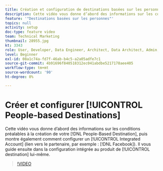 ```yaml
---
title: Création et configuration de destinations basées sur les personnes
description: Cette vidéo vous donne d’abord des informations sur les conditions préalables à la création de votre destination basée sur les personnes, puis montre également comment configurer un compte intégré (lien vers le partenaire, par exemple Facebook). Il vous guide ensuite dans la configuration intégrée au produit de la destination elle-même.
feature: '"Destinations basées sur les personnes"'
topics: null
activity: setup
doc-type: feature video
team: Technical Marketing
thumbnail: 28955.jpg
kt: 3343
role: User, Developer, Data Engineer, Architect, Data Architect, Admin, Leader
level: Beginner
exl-id: 08a1c74a-fd7f-46ab-b4c5-a2a05adfe7c1
source-git-commit: 4b91696f840518312ec041abdbe5217178aee405
workflow-type: tm+mt
source-wordcount: '90'
ht-degree: 0%

---
```


# Créer et configurer [!UICONTROL People-based Destinations]

Cette vidéo vous donne d’abord des informations sur les conditions préalables à la création de votre [!DNL People-Based Destination], puis montre également comment configurer un [!UICONTROL Integrated Account] (lien vers le partenaire, par exemple : [!DNL Facebook]). Il vous guide ensuite dans la configuration intégrée au produit de [!UICONTROL destination] lui-même.

>[!VIDEO](https://video.tv.adobe.com/v/28955/?quality=12)
